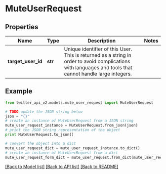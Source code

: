 # MuteUserRequest


## Properties
Name | Type | Description | Notes
------------ | ------------- | ------------- | -------------
**target_user_id** | **str** | Unique identifier of this User. This is returned as a string in order to avoid complications with languages and tools that cannot handle large integers. | 

## Example

```python
from twitter_api_v2.models.mute_user_request import MuteUserRequest

# TODO update the JSON string below
json = "{}"
# create an instance of MuteUserRequest from a JSON string
mute_user_request_instance = MuteUserRequest.from_json(json)
# print the JSON string representation of the object
print MuteUserRequest.to_json()

# convert the object into a dict
mute_user_request_dict = mute_user_request_instance.to_dict()
# create an instance of MuteUserRequest from a dict
mute_user_request_form_dict = mute_user_request.from_dict(mute_user_request_dict)
```
[[Back to Model list]](../README.md#documentation-for-models) [[Back to API list]](../README.md#documentation-for-api-endpoints) [[Back to README]](../README.md)


